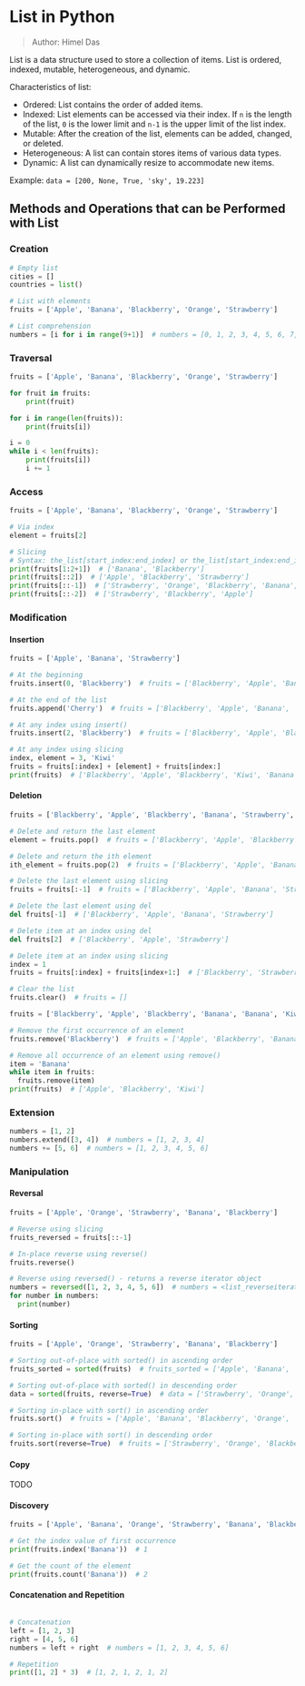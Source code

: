 # List in Python

> Author: Himel Das

List is a data structure used to store a collection of items. List is ordered, indexed, mutable, heterogeneous, and
dynamic.

Characteristics of list:

- Ordered: List contains the order of added items.
- Indexed: List elements can be accessed via their index. If `n` is the length of the list, `0` is the lower limit and
  `n-1` is the upper limit of the list index.
- Mutable: After the creation of the list, elements can be added, changed, or deleted.
- Heterogeneous: A list can contain stores items of various data types.
- Dynamic: A list can dynamically resize to accommodate new items.

Example: `data = [200, None, True, 'sky', 19.223]`

## Methods and Operations that can be Performed with List

### Creation

```python
# Empty list
cities = []
countries = list()

# List with elements
fruits = ['Apple', 'Banana', 'Blackberry', 'Orange', 'Strawberry']

# List comprehension
numbers = [i for i in range(9+1)]  # numbers = [0, 1, 2, 3, 4, 5, 6, 7, 8, 9]
```

### Traversal

```python
fruits = ['Apple', 'Banana', 'Blackberry', 'Orange', 'Strawberry']

for fruit in fruits:
    print(fruit)

for i in range(len(fruits)):
    print(fruits[i])

i = 0
while i < len(fruits):
    print(fruits[i])
    i += 1
```

### Access

```python
fruits = ['Apple', 'Banana', 'Blackberry', 'Orange', 'Strawberry']

# Via index
element = fruits[2]

# Slicing
# Syntax: the_list[start_index:end_index] or the_list[start_index:end_index:step_size]
print(fruits[1:2+1])  # ['Banana', 'Blackberry']
print(fruits[::2])  # ['Apple', 'Blackberry', 'Strawberry']
print(fruits[::-1])  # ['Strawberry', 'Orange', 'Blackberry', 'Banana', 'Apple']
print(fruits[::-2])  # ['Strawberry', 'Blackberry', 'Apple']
```

### Modification

#### Insertion

```python
fruits = ['Apple', 'Banana', 'Strawberry']

# At the beginning
fruits.insert(0, 'Blackberry')  # fruits = ['Blackberry', 'Apple', 'Banana', 'Strawberry']

# At the end of the list
fruits.append('Cherry')  # fruits = ['Blackberry', 'Apple', 'Banana', 'Strawberry', 'Cherry']

# At any index using insert()
fruits.insert(2, 'Blackberry')  # fruits = ['Blackberry', 'Apple', 'Blackberry', 'Banana', 'Strawberry', 'Cherry']

# At any index using slicing
index, element = 3, 'Kiwi'
fruits = fruits[:index] + [element] + fruits[index:]
print(fruits)  # ['Blackberry', 'Apple', 'Blackberry', 'Kiwi', 'Banana', 'Strawberry', 'Cherry']
```

#### Deletion

```python
fruits = ['Blackberry', 'Apple', 'Blackberry', 'Banana', 'Strawberry', 'Cherry', 'Kiwi', 'Grape']

# Delete and return the last element
element = fruits.pop()  # fruits = ['Blackberry', 'Apple', 'Blackberry', 'Banana', 'Strawberry', 'Cherry', 'Kiwi']

# Delete and return the ith element
ith_element = fruits.pop(2)  # fruits = ['Blackberry', 'Apple', 'Banana', 'Strawberry', 'Cherry', 'Kiwi']

# Delete the last element using slicing
fruits = fruits[:-1]  # fruits = ['Blackberry', 'Apple', 'Banana', 'Strawberry', 'Cherry']

# Delete the last element using del
del fruits[-1]  # ['Blackberry', 'Apple', 'Banana', 'Strawberry']

# Delete item at an index using del
del fruits[2]  # ['Blackberry', 'Apple', 'Strawberry']

# Delete item at an index using slicing
index = 1
fruits = fruits[:index] + fruits[index+1:]  # ['Blackberry', 'Strawberry']

# Clear the list
fruits.clear()  # fruits = []

fruits = ['Blackberry', 'Apple', 'Blackberry', 'Banana', 'Banana', 'Kiwi']

# Remove the first occurrence of an element
fruits.remove('Blackberry')  # fruits = ['Apple', 'Blackberry', 'Banana', 'Banana', 'Kiwi']

# Remove all occurrence of an element using remove()
item = 'Banana'
while item in fruits:
  fruits.remove(item)
print(fruits)  # ['Apple', 'Blackberry', 'Kiwi']
```

### Extension

```python
numbers = [1, 2]
numbers.extend([3, 4])  # numbers = [1, 2, 3, 4]
numbers += [5, 6]  # numbers = [1, 2, 3, 4, 5, 6]
```

### Manipulation

#### Reversal

```python
fruits = ['Apple', 'Orange', 'Strawberry', 'Banana', 'Blackberry']

# Reverse using slicing
fruits_reversed = fruits[::-1]

# In-place reverse using reverse()
fruits.reverse()

# Reverse using reversed() - returns a reverse iterator object
numbers = reversed([1, 2, 3, 4, 5, 6])  # numbers = <list_reverseiterator object at 0x1092e0dc0>
for number in numbers:
  print(number)
```

#### Sorting

```python
fruits = ['Apple', 'Orange', 'Strawberry', 'Banana', 'Blackberry']

# Sorting out-of-place with sorted() in ascending order
fruits_sorted = sorted(fruits)  # fruits_sorted = ['Apple', 'Banana', 'Blackberry', 'Orange', 'Strawberry']

# Sorting out-of-place with sorted() in descending order
data = sorted(fruits, reverse=True)  # data = ['Strawberry', 'Orange', 'Blackberry', 'Banana', 'Apple']

# Sorting in-place with sort() in ascending order
fruits.sort()  # fruits = ['Apple', 'Banana', 'Blackberry', 'Orange', 'Strawberry']

# Sorting in-place with sort() in descending order
fruits.sort(reverse=True)  # fruits = ['Strawberry', 'Orange', 'Blackberry', 'Banana', 'Apple']
```

#### Copy

TODO

#### Discovery

```python
fruits = ['Apple', 'Banana', 'Orange', 'Strawberry', 'Banana', 'Blackberry']

# Get the index value of first occurrence
print(fruits.index('Banana'))  # 1

# Get the count of the element
print(fruits.count('Banana'))  # 2
```

#### Concatenation and Repetition

```python

# Concatenation
left = [1, 2, 3]
right = [4, 5, 6]
numbers = left + right  # numbers = [1, 2, 3, 4, 5, 6]

# Repetition
print([1, 2] * 3)  # [1, 2, 1, 2, 1, 2]
```
